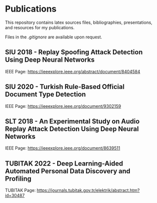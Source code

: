 # Publications

This repository contains latex sources files, bibliographies, presentations, and resources for my publications.

Files in the _.gitignore_ are available upon request.

## SIU 2018 - Replay Spoofing Attack Detection Using Deep Neural Networks

IEEE Page: <https://ieeexplore.ieee.org/abstract/document/8404584>

## SIU 2020 - Turkish Rule-Based Official Document Type Detection

IEEE Page: <https://ieeexplore.ieee.org/document/9302159>

## SLT 2018 - An Experimental Study on Audio Replay Attack Detection Using Deep Neural Networks

IEEE Page: <https://ieeexplore.ieee.org/document/8639511>

## TUBITAK 2022 - Deep Learning-Aided Automated Personal Data Discovery and Profiling

TUBITAK Page: <https://journals.tubitak.gov.tr/elektrik/abstract.htm?id=30487>
